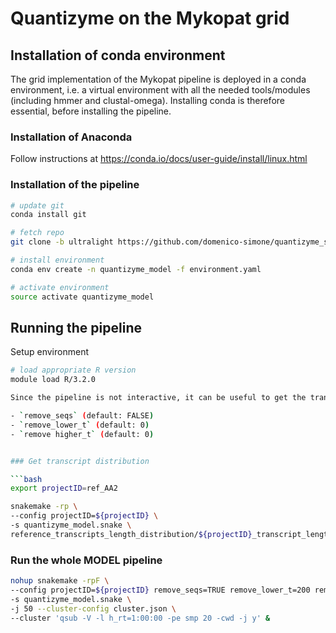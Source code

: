 # Quantizyme on the Mykopat grid

## Installation of conda environment

The grid implementation of the Mykopat pipeline is deployed in a conda environment, i.e. a virtual environment with all the needed tools/modules (including hmmer and clustal-omega). Installing conda is therefore essential, before installing the pipeline.

### Installation of Anaconda

Follow instructions at https://conda.io/docs/user-guide/install/linux.html

### Installation of the pipeline

```bash
# update git
conda install git

# fetch repo
git clone -b ultralight https://github.com/domenico-simone/quantizyme_snakemake_pipeline.git

# install environment
conda env create -n quantizyme_model -f environment.yaml

# activate environment
source activate quantizyme_model
```

## Running the pipeline

Setup environment

```bash
# load appropriate R version
module load R/3.2.0

Since the pipeline is not interactive, it can be useful to get the transcript length distribution first, display the plot and set up the most suitable parameters for

- `remove_seqs` (default: FALSE)
- `remove_lower_t` (default: 0)
- `remove higher_t` (default: 0)


### Get transcript distribution

```bash
export projectID=ref_AA2

snakemake -rp \
--config projectID=${projectID} \
-s quantizyme_model.snake \
reference_transcripts_length_distribution/${projectID}_transcript_length_distribution.pdf
```

### Run the whole MODEL pipeline

```bash
nohup snakemake -rpF \
--config projectID=${projectID} remove_seqs=TRUE remove_lower_t=200 remove_higher_t=1500 \
-s quantizyme_model.snake \
-j 50 --cluster-config cluster.json \
--cluster 'qsub -V -l h_rt=1:00:00 -pe smp 20 -cwd -j y' &
```
